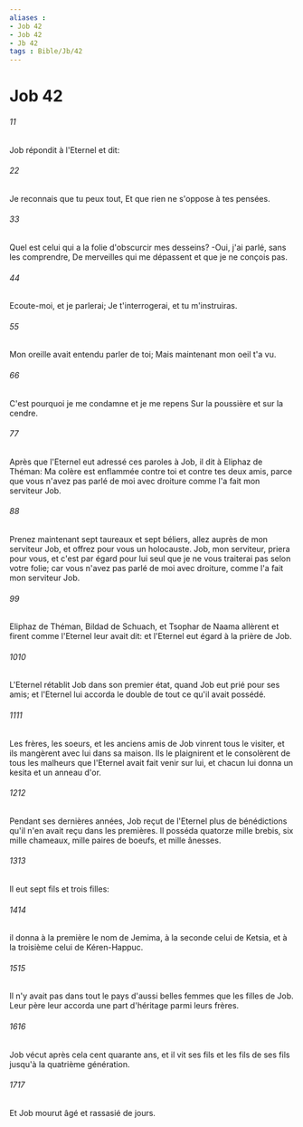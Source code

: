 ```yaml
---
aliases : 
- Job 42
- Job 42
- Jb 42
tags : Bible/Jb/42
---
```


# Job 42

###### 11
Job répondit à l'Eternel et dit:
###### 22
Je reconnais que tu peux tout, Et que rien ne s'oppose à tes pensées.
###### 33
Quel est celui qui a la folie d'obscurcir mes desseins? -Oui, j'ai parlé, sans les comprendre, De merveilles qui me dépassent et que je ne conçois pas.
###### 44
Ecoute-moi, et je parlerai; Je t'interrogerai, et tu m'instruiras.
###### 55
Mon oreille avait entendu parler de toi; Mais maintenant mon oeil t'a vu.
###### 66
C'est pourquoi je me condamne et je me repens Sur la poussière et sur la cendre.
###### 77
Après que l'Eternel eut adressé ces paroles à Job, il dit à Eliphaz de Théman: Ma colère est enflammée contre toi et contre tes deux amis, parce que vous n'avez pas parlé de moi avec droiture comme l'a fait mon serviteur Job.
###### 88
Prenez maintenant sept taureaux et sept béliers, allez auprès de mon serviteur Job, et offrez pour vous un holocauste. Job, mon serviteur, priera pour vous, et c'est par égard pour lui seul que je ne vous traiterai pas selon votre folie; car vous n'avez pas parlé de moi avec droiture, comme l'a fait mon serviteur Job.
###### 99
Eliphaz de Théman, Bildad de Schuach, et Tsophar de Naama allèrent et firent comme l'Eternel leur avait dit: et l'Eternel eut égard à la prière de Job.
###### 1010
L'Eternel rétablit Job dans son premier état, quand Job eut prié pour ses amis; et l'Eternel lui accorda le double de tout ce qu'il avait possédé.
###### 1111
Les frères, les soeurs, et les anciens amis de Job vinrent tous le visiter, et ils mangèrent avec lui dans sa maison. Ils le plaignirent et le consolèrent de tous les malheurs que l'Eternel avait fait venir sur lui, et chacun lui donna un kesita et un anneau d'or.
###### 1212
Pendant ses dernières années, Job reçut de l'Eternel plus de bénédictions qu'il n'en avait reçu dans les premières. Il posséda quatorze mille brebis, six mille chameaux, mille paires de boeufs, et mille ânesses.
###### 1313
Il eut sept fils et trois filles:
###### 1414
il donna à la première le nom de Jemima, à la seconde celui de Ketsia, et à la troisième celui de Kéren-Happuc.
###### 1515
Il n'y avait pas dans tout le pays d'aussi belles femmes que les filles de Job. Leur père leur accorda une part d'héritage parmi leurs frères.
###### 1616
Job vécut après cela cent quarante ans, et il vit ses fils et les fils de ses fils jusqu'à la quatrième génération.
###### 1717
Et Job mourut âgé et rassasié de jours.
